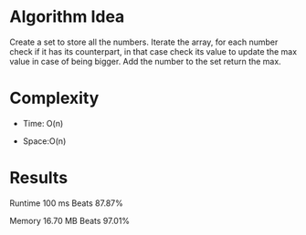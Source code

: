 # Algorithm Idea

Create a set to store all the numbers.
Iterate the array, for each number check if it has its counterpart, in that case check its value to update the max value in case of being bigger.
Add the number to the set
return the max.

# Complexity

- Time: O(n)

- Space:O(n)

# Results

Runtime
100
ms
Beats
87.87%


Memory
16.70
MB
Beats
97.01%